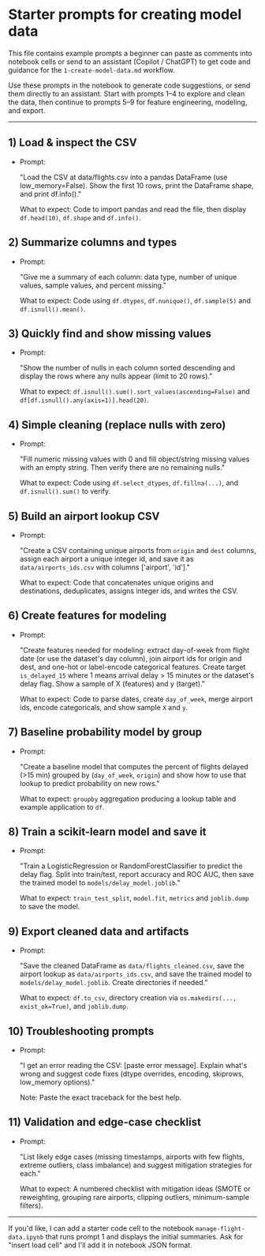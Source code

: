 # Starter prompts for creating model data

This file contains example prompts a beginner can paste as comments into notebook cells or send to an assistant (Copilot / ChatGPT) to get code and guidance for the `1-create-model-data.md` workflow.

Use these prompts in the notebook to generate code suggestions, or send them directly to an assistant. Start with prompts 1–4 to explore and clean the data, then continue to prompts 5–9 for feature engineering, modeling, and export.

---

## 1) Load & inspect the CSV
- Prompt:

  "Load the CSV at data/flights.csv into a pandas DataFrame (use low_memory=False). Show the first 10 rows, print the DataFrame shape, and print df.info()."

  What to expect: Code to import pandas and read the file, then display `df.head(10)`, `df.shape` and `df.info()`.

## 2) Summarize columns and types
- Prompt:

  "Give me a summary of each column: data type, number of unique values, sample values, and percent missing."

  What to expect: Code using `df.dtypes`, `df.nunique()`, `df.sample(5)` and `df.isnull().mean()`.

## 3) Quickly find and show missing values
- Prompt:

  "Show the number of nulls in each column sorted descending and display the rows where any nulls appear (limit to 20 rows)."

  What to expect: `df.isnull().sum().sort_values(ascending=False)` and `df[df.isnull().any(axis=1)].head(20)`.

## 4) Simple cleaning (replace nulls with zero)
- Prompt:

  "Fill numeric missing values with 0 and fill object/string missing values with an empty string. Then verify there are no remaining nulls."

  What to expect: Code using `df.select_dtypes`, `df.fillna(...)`, and `df.isnull().sum()` to verify.

## 5) Build an airport lookup CSV
- Prompt:

  "Create a CSV containing unique airports from `origin` and `dest` columns, assign each airport a unique integer id, and save it as `data/airports_ids.csv` with columns ['airport', 'id']."

  What to expect: Code that concatenates unique origins and destinations, deduplicates, assigns integer ids, and writes the CSV.

## 6) Create features for modeling
- Prompt:

  "Create features needed for modeling: extract day-of-week from flight date (or use the dataset's day column), join airport ids for origin and dest, and one-hot or label-encode categorical features. Create target `is_delayed_15` where 1 means arrival delay > 15 minutes or the dataset's delay flag. Show a sample of X (features) and y (target)."

  What to expect: Code to parse dates, create `day_of_week`, merge airport ids, encode categoricals, and show sample `X` and `y`.

## 7) Baseline probability model by group
- Prompt:

  "Create a baseline model that computes the percent of flights delayed (>15 min) grouped by (`day_of_week`, `origin`) and show how to use that lookup to predict probability on new rows."

  What to expect: `groupby` aggregation producing a lookup table and example application to `df`.

## 8) Train a scikit-learn model and save it
- Prompt:

  "Train a LogisticRegression or RandomForestClassifier to predict the delay flag. Split into train/test, report accuracy and ROC AUC, then save the trained model to `models/delay_model.joblib`."

  What to expect: `train_test_split`, `model.fit`, `metrics` and `joblib.dump` to save the model.

## 9) Export cleaned data and artifacts
- Prompt:

  "Save the cleaned DataFrame as `data/flights_cleaned.csv`, save the airport lookup as `data/airports_ids.csv`, and save the trained model to `models/delay_model.joblib`. Create directories if needed."

  What to expect: `df.to_csv`, directory creation via `os.makedirs(..., exist_ok=True)`, and `joblib.dump`.

## 10) Troubleshooting prompts

- Prompt:

  "I get an error reading the CSV: [paste error message]. Explain what's wrong and suggest code fixes (dtype overrides, encoding, skiprows, low_memory options)."

  Note: Paste the exact traceback for the best help.

## 11) Validation and edge-case checklist
- Prompt:

  "List likely edge cases (missing timestamps, airports with few flights, extreme outliers, class imbalance) and suggest mitigation strategies for each."

  What to expect: A numbered checklist with mitigation ideas (SMOTE or reweighting, grouping rare airports, clipping outliers, minimum-sample filters).

---

If you'd like, I can add a starter code cell to the notebook `manage-flight-data.ipynb` that runs prompt 1 and displays the initial summaries. Ask for "insert load cell" and I'll add it in notebook JSON format.
